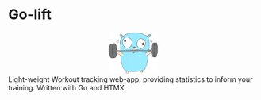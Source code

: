 # Go-lift
<center>
    <img src="/assets/Go-lift_character.png" width="100">
</center>
Light-weight Workout tracking web-app, providing statistics to inform your training. Written with Go and HTMX
